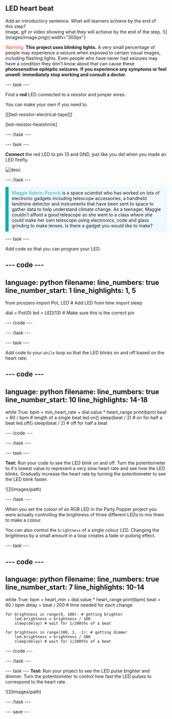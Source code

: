 ## LED heart beat

<div style="display: flex; flex-wrap: wrap">
<div style="flex-basis: 200px; flex-grow: 1; margin-right: 15px;">
Add an introductory sentence. What will learners achieve by the end of this step?
</div>
<div>
Image, gif or video showing what they will achieve by the end of the step. ![](images/image.png){:width="300px"}
</div>
</div>

<span style="color: #ff3103">Warning:</span> **This project uses blinking lights.** A very small percentage of people may experience a seizure when exposed to certain visual images, including flashing lights. Even people who have never had seizures may have a condition they don't know about that can cause these **photosensitive epileptic seizures**.
**If you experience any symptoms or feel unwell: immediately stop working and consult a doctor.**

--- task ---

Find a **red** LED connected to a resistor and jumper wires. 

You can make your own if you need to.

[[[led-resistor-electrical-tape]]]

[led-resistor-heatshrink]

--- /task ---

--- task ---

**Connect** the red LED to pin 13 and GND, just like you did when you made an LED firefly.

![desc](images/path)

--- /task ---

<p style="border-left: solid; border-width:10px; border-color: #0faeb0; background-color: aliceblue; padding: 10px;">
<span style="color: #0faeb0">Maggie Aderin-Pocock</span> is a space scientist who has worked on lots of electronic gadgets including telescope accessories, a handheld landmine detector and instruments that have been sent to space to gather data to help understand climate change. As a teenager, Maggie couldn't afford a good telescope so she went to a class where she could make her own telescope using electronics, code and glass grinding to make lenses. Is there a gadget you would like to make?</p>

--- task ---

Add code so that you can program your LED:

--- code ---
---
language: python
filename: 
line_numbers: true
line_number_start: 1
line_highlights: 1, 5
---
from picozero import Pot, LED # Add LED
from time import sleep

dial = Pot(0)
led = LED(13) # Make sure this is the correct pin

--- /code ---

--- /task ---

--- task ---

Add code to your `while` loop so that the LED blinks on and off based on the heart rate:

--- code ---
---
language: python
filename: 
line_numbers: true
line_number_start: 10
line_highlights: 14-18
---

while True:
    bpm = min_heart_rate + dial.value * heart_range
    print(bpm)
    beat = 60 / bpm # length of a single beat
    led.on()
    sleep(beat / 2) # on for half a beat
    led.off()
    sleep(beat / 2) # off for half a beat

--- /code ---

--- /task ---

--- task ---

**Test:** Run your code to see the LED blink on and off. Turn the potentiometer to it's lowest value to represent a very slow heart rate and see how the LED blinks. Gradually increase the heart rate by turning the potentiometer to see the LED blink faster. 

![]](images/path)

--- /task ---

When you set the colour of an RGB LED in the Party Popper project you were actually controlling the brightness of three different LEDs to mix them to make a colour. 

You can also control the `brightness` of a single colour LED. Changing the brightness by a small amount in a loop creates a fade or pulsing effect. 

--- task ---

--- code ---
---
language: python
filename: 
line_numbers: true
line_number_start: 7
line_highlights: 10-14
---
while True: 
    bpm = heart_min + dial.value * heart_range
    print(bpm)
    beat = 60 / bpm
    delay = beat / 200 # time needed for each change

    for brightness in range(0, 100): # getting brighter
        led.brightness = brightness / 100
        sleep(delay) # wait for 1/200ths of a beat

    for brightness in range(100, 1, -1): # getting dimmer
        led.brightness = brightness / 100
        sleep(delay) # wait for 1/200ths of a beat

--- /code ---

--- /task ---

--- task ---
**Test:** Run your project to see the LED pulse brighter and dimmer. Turn the potentiometer to control how fast the LED pulses to correspond to the heart rate. 

![]](images/path)

--- /task ---

--- save ---

